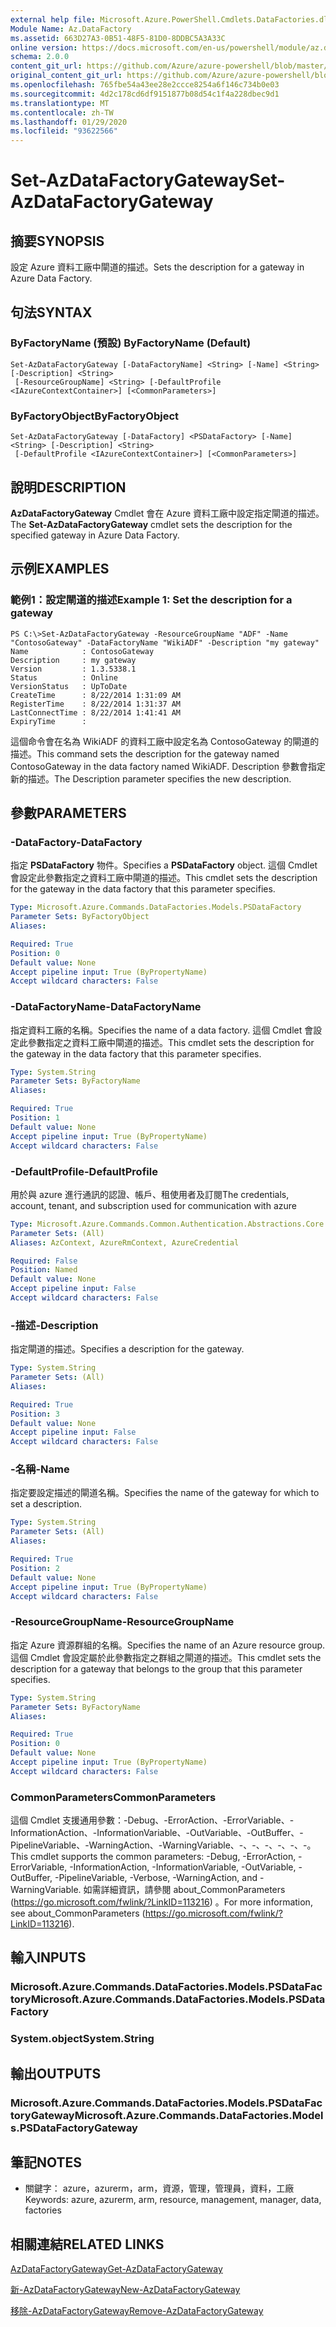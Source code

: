 ```yaml
---
external help file: Microsoft.Azure.PowerShell.Cmdlets.DataFactories.dll-Help.xml
Module Name: Az.DataFactory
ms.assetid: 663D27A3-0B51-48F5-81D0-8DDBC5A3A33C
online version: https://docs.microsoft.com/en-us/powershell/module/az.datafactory/set-azdatafactorygateway
schema: 2.0.0
content_git_url: https://github.com/Azure/azure-powershell/blob/master/src/DataFactory/DataFactoryV2/help/Set-AzDataFactoryGateway.md
original_content_git_url: https://github.com/Azure/azure-powershell/blob/master/src/DataFactory/DataFactoryV2/help/Set-AzDataFactoryGateway.md
ms.openlocfilehash: 765fbe54a43ee28e2ccce8254a6f146c734b0e03
ms.sourcegitcommit: 4d2c178cd6df9151877b08d54c1f4a228dbec9d1
ms.translationtype: MT
ms.contentlocale: zh-TW
ms.lasthandoff: 01/29/2020
ms.locfileid: "93622566"
---
```

# <span data-ttu-id="7e746-101">Set-AzDataFactoryGateway</span><span class="sxs-lookup"><span data-stu-id="7e746-101">Set-AzDataFactoryGateway</span></span>

## <span data-ttu-id="7e746-102">摘要</span><span class="sxs-lookup"><span data-stu-id="7e746-102">SYNOPSIS</span></span>
<span data-ttu-id="7e746-103">設定 Azure 資料工廠中閘道的描述。</span><span class="sxs-lookup"><span data-stu-id="7e746-103">Sets the description for a gateway in Azure Data Factory.</span></span>

## <span data-ttu-id="7e746-104">句法</span><span class="sxs-lookup"><span data-stu-id="7e746-104">SYNTAX</span></span>

### <span data-ttu-id="7e746-105">ByFactoryName (預設) </span><span class="sxs-lookup"><span data-stu-id="7e746-105">ByFactoryName (Default)</span></span>
```
Set-AzDataFactoryGateway [-DataFactoryName] <String> [-Name] <String> [-Description] <String>
 [-ResourceGroupName] <String> [-DefaultProfile <IAzureContextContainer>] [<CommonParameters>]
```

### <span data-ttu-id="7e746-106">ByFactoryObject</span><span class="sxs-lookup"><span data-stu-id="7e746-106">ByFactoryObject</span></span>
```
Set-AzDataFactoryGateway [-DataFactory] <PSDataFactory> [-Name] <String> [-Description] <String>
 [-DefaultProfile <IAzureContextContainer>] [<CommonParameters>]
```

## <span data-ttu-id="7e746-107">說明</span><span class="sxs-lookup"><span data-stu-id="7e746-107">DESCRIPTION</span></span>
<span data-ttu-id="7e746-108">**AzDataFactoryGateway** Cmdlet 會在 Azure 資料工廠中設定指定閘道的描述。</span><span class="sxs-lookup"><span data-stu-id="7e746-108">The **Set-AzDataFactoryGateway** cmdlet sets the description for the specified gateway in Azure Data Factory.</span></span>

## <span data-ttu-id="7e746-109">示例</span><span class="sxs-lookup"><span data-stu-id="7e746-109">EXAMPLES</span></span>

### <span data-ttu-id="7e746-110">範例1：設定閘道的描述</span><span class="sxs-lookup"><span data-stu-id="7e746-110">Example 1: Set the description for a gateway</span></span>
```
PS C:\>Set-AzDataFactoryGateway -ResourceGroupName "ADF" -Name "ContosoGateway" -DataFactoryName "WikiADF" -Description "my gateway"
Name            : ContosoGateway
Description     : my gateway
Version         : 1.3.5338.1
Status          : Online
VersionStatus   : UpToDate
CreateTime      : 8/22/2014 1:31:09 AM
RegisterTime    : 8/22/2014 1:31:37 AM
LastConnectTime : 8/22/2014 1:41:41 AM
ExpiryTime      :
```

<span data-ttu-id="7e746-111">這個命令會在名為 WikiADF 的資料工廠中設定名為 ContosoGateway 的閘道的描述。</span><span class="sxs-lookup"><span data-stu-id="7e746-111">This command sets the description for the gateway named ContosoGateway in the data factory named WikiADF.</span></span>
<span data-ttu-id="7e746-112">Description 參數會指定新的描述。</span><span class="sxs-lookup"><span data-stu-id="7e746-112">The Description parameter specifies the new description.</span></span>

## <span data-ttu-id="7e746-113">參數</span><span class="sxs-lookup"><span data-stu-id="7e746-113">PARAMETERS</span></span>

### <span data-ttu-id="7e746-114">-DataFactory</span><span class="sxs-lookup"><span data-stu-id="7e746-114">-DataFactory</span></span>
<span data-ttu-id="7e746-115">指定 **PSDataFactory** 物件。</span><span class="sxs-lookup"><span data-stu-id="7e746-115">Specifies a **PSDataFactory** object.</span></span>
<span data-ttu-id="7e746-116">這個 Cmdlet 會設定此參數指定之資料工廠中閘道的描述。</span><span class="sxs-lookup"><span data-stu-id="7e746-116">This cmdlet sets the description for the gateway in the data factory that this parameter specifies.</span></span>

```yaml
Type: Microsoft.Azure.Commands.DataFactories.Models.PSDataFactory
Parameter Sets: ByFactoryObject
Aliases:

Required: True
Position: 0
Default value: None
Accept pipeline input: True (ByPropertyName)
Accept wildcard characters: False
```

### <span data-ttu-id="7e746-117">-DataFactoryName</span><span class="sxs-lookup"><span data-stu-id="7e746-117">-DataFactoryName</span></span>
<span data-ttu-id="7e746-118">指定資料工廠的名稱。</span><span class="sxs-lookup"><span data-stu-id="7e746-118">Specifies the name of a data factory.</span></span>
<span data-ttu-id="7e746-119">這個 Cmdlet 會設定此參數指定之資料工廠中閘道的描述。</span><span class="sxs-lookup"><span data-stu-id="7e746-119">This cmdlet sets the description for the gateway in the data factory that this parameter specifies.</span></span>

```yaml
Type: System.String
Parameter Sets: ByFactoryName
Aliases:

Required: True
Position: 1
Default value: None
Accept pipeline input: True (ByPropertyName)
Accept wildcard characters: False
```

### <span data-ttu-id="7e746-120">-DefaultProfile</span><span class="sxs-lookup"><span data-stu-id="7e746-120">-DefaultProfile</span></span>
<span data-ttu-id="7e746-121">用於與 azure 進行通訊的認證、帳戶、租使用者及訂閱</span><span class="sxs-lookup"><span data-stu-id="7e746-121">The credentials, account, tenant, and subscription used for communication with azure</span></span>

```yaml
Type: Microsoft.Azure.Commands.Common.Authentication.Abstractions.Core.IAzureContextContainer
Parameter Sets: (All)
Aliases: AzContext, AzureRmContext, AzureCredential

Required: False
Position: Named
Default value: None
Accept pipeline input: False
Accept wildcard characters: False
```

### <span data-ttu-id="7e746-122">-描述</span><span class="sxs-lookup"><span data-stu-id="7e746-122">-Description</span></span>
<span data-ttu-id="7e746-123">指定閘道的描述。</span><span class="sxs-lookup"><span data-stu-id="7e746-123">Specifies a description for the gateway.</span></span>

```yaml
Type: System.String
Parameter Sets: (All)
Aliases:

Required: True
Position: 3
Default value: None
Accept pipeline input: False
Accept wildcard characters: False
```

### <span data-ttu-id="7e746-124">-名稱</span><span class="sxs-lookup"><span data-stu-id="7e746-124">-Name</span></span>
<span data-ttu-id="7e746-125">指定要設定描述的閘道名稱。</span><span class="sxs-lookup"><span data-stu-id="7e746-125">Specifies the name of the gateway for which to set a description.</span></span>

```yaml
Type: System.String
Parameter Sets: (All)
Aliases:

Required: True
Position: 2
Default value: None
Accept pipeline input: True (ByPropertyName)
Accept wildcard characters: False
```

### <span data-ttu-id="7e746-126">-ResourceGroupName</span><span class="sxs-lookup"><span data-stu-id="7e746-126">-ResourceGroupName</span></span>
<span data-ttu-id="7e746-127">指定 Azure 資源群組的名稱。</span><span class="sxs-lookup"><span data-stu-id="7e746-127">Specifies the name of an Azure resource group.</span></span>
<span data-ttu-id="7e746-128">這個 Cmdlet 會設定屬於此參數指定之群組之閘道的描述。</span><span class="sxs-lookup"><span data-stu-id="7e746-128">This cmdlet sets the description for a gateway that belongs to the group that this parameter specifies.</span></span>

```yaml
Type: System.String
Parameter Sets: ByFactoryName
Aliases:

Required: True
Position: 0
Default value: None
Accept pipeline input: True (ByPropertyName)
Accept wildcard characters: False
```

### <span data-ttu-id="7e746-129">CommonParameters</span><span class="sxs-lookup"><span data-stu-id="7e746-129">CommonParameters</span></span>
<span data-ttu-id="7e746-130">這個 Cmdlet 支援通用參數：-Debug、-ErrorAction、-ErrorVariable、-InformationAction、-InformationVariable、-OutVariable、-OutBuffer、-PipelineVariable、-WarningAction、-WarningVariable、-、-、-、-、-、-。</span><span class="sxs-lookup"><span data-stu-id="7e746-130">This cmdlet supports the common parameters: -Debug, -ErrorAction, -ErrorVariable, -InformationAction, -InformationVariable, -OutVariable, -OutBuffer, -PipelineVariable, -Verbose, -WarningAction, and -WarningVariable.</span></span> <span data-ttu-id="7e746-131">如需詳細資訊，請參閱 about_CommonParameters (https://go.microsoft.com/fwlink/?LinkID=113216) 。</span><span class="sxs-lookup"><span data-stu-id="7e746-131">For more information, see about_CommonParameters (https://go.microsoft.com/fwlink/?LinkID=113216).</span></span>

## <span data-ttu-id="7e746-132">輸入</span><span class="sxs-lookup"><span data-stu-id="7e746-132">INPUTS</span></span>

### <span data-ttu-id="7e746-133">Microsoft.Azure.Commands.DataFactories.Models.PSDataFactory</span><span class="sxs-lookup"><span data-stu-id="7e746-133">Microsoft.Azure.Commands.DataFactories.Models.PSDataFactory</span></span>

### <span data-ttu-id="7e746-134">System.object</span><span class="sxs-lookup"><span data-stu-id="7e746-134">System.String</span></span>

## <span data-ttu-id="7e746-135">輸出</span><span class="sxs-lookup"><span data-stu-id="7e746-135">OUTPUTS</span></span>

### <span data-ttu-id="7e746-136">Microsoft.Azure.Commands.DataFactories.Models.PSDataFactoryGateway</span><span class="sxs-lookup"><span data-stu-id="7e746-136">Microsoft.Azure.Commands.DataFactories.Models.PSDataFactoryGateway</span></span>

## <span data-ttu-id="7e746-137">筆記</span><span class="sxs-lookup"><span data-stu-id="7e746-137">NOTES</span></span>
* <span data-ttu-id="7e746-138">關鍵字： azure，azurerm，arm，資源，管理，管理員，資料，工廠</span><span class="sxs-lookup"><span data-stu-id="7e746-138">Keywords: azure, azurerm, arm, resource, management, manager, data, factories</span></span>

## <span data-ttu-id="7e746-139">相關連結</span><span class="sxs-lookup"><span data-stu-id="7e746-139">RELATED LINKS</span></span>

[<span data-ttu-id="7e746-140">AzDataFactoryGateway</span><span class="sxs-lookup"><span data-stu-id="7e746-140">Get-AzDataFactoryGateway</span></span>](./Get-AzDataFactoryGateway.md)

[<span data-ttu-id="7e746-141">新-AzDataFactoryGateway</span><span class="sxs-lookup"><span data-stu-id="7e746-141">New-AzDataFactoryGateway</span></span>](./New-AzDataFactoryGateway.md)

[<span data-ttu-id="7e746-142">移除-AzDataFactoryGateway</span><span class="sxs-lookup"><span data-stu-id="7e746-142">Remove-AzDataFactoryGateway</span></span>](./Remove-AzDataFactoryGateway.md)


